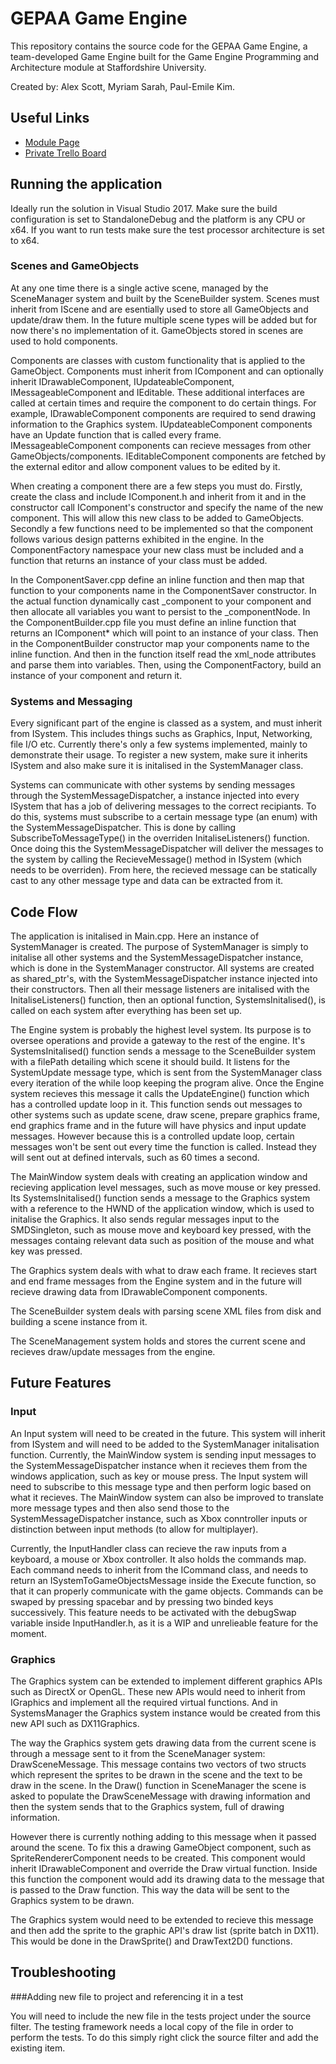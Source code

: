 # GEPAA Game Engine #

This repository contains the source code for the GEPAA Game Engine, a team-developed Game Engine built for the 
Game Engine Programming and Architecture module at Staffordshire University. 

Created by: Alex Scott, Myriam Sarah, Paul-Emile Kim.

## Useful Links ##

* [Module Page](http://www.staffs.ac.uk/current/student/modules/showmodule.php?code=COSE70635)
* [Private Trello Board](https://trello.com/b/jZPgM3R2/gepaa-group-1)

## Running the application ##
Ideally run the solution in Visual Studio 2017. Make sure the build configuration is set to StandaloneDebug
and the platform is any CPU or x64. If you want to run tests make sure the test processor architecture is
set to x64.

### Scenes and GameObjects ###
At any one time there is a single active scene, managed by the SceneManager system and built by the 
SceneBuilder system. Scenes must inherit from IScene and are esentially used to store all GameObjects 
and update/draw them. In the future multiple scene types will be added but for now there's no implementation
of it. GameObjects stored in scenes are used to hold components. 

Components are classes with custom functionality that is applied to the GameObject. Components must inherit 
from IComponent and can optionally inherit IDrawableComponent, IUpdateableComponent, IMessageableComponent
and IEditable. These additional interfaces are called at certain times and require the component to do certain things. 
For example, IDrawableComponent components are required to send drawing information to the Graphics system. 
IUpdateableComponent components have an Update function  that is called every frame. 
IMessageableComponent components can recieve messages from other GameObjects/components. IEditableComponent
components are fetched by the external editor and allow component values to be edited by it.

When creating a component there are a few steps you must do. Firstly, create the class and
include IComponent.h and inherit from it and in the constructor call IComponent's constructor
and specify the name of the new component. This will allow this new class to be added to GameObjects.
Secondly a few functions need to be implemented so that the component follows various design
patterns exhibited in the engine. In the ComponentFactory namespace your new class must be included
and a function that returns an instance of your class must be added. 

In the ComponentSaver.cpp define an inline function and then map that function to your components
name in the ComponentSaver constructor. In the actual function dynamically cast _component to your
component and then allocate all variables you want to persist to the _componentNode.
In the ComponentBuilder.cpp file you must define an inline function that returns an IComponent* which will point to an instance
of your class. Then in the ComponentBuilder constructor map your components name to the inline function.
And then in the function itself read the xml_node attributes and parse them into variables. Then,
using the ComponentFactory, build an instance of your component and return it.

### Systems and Messaging ###
Every significant part of the engine is classed as a system, and must inherit from ISystem. 
This includes things suchs as Graphics, Input, Networking, file I/O etc. Currently there's only a 
few systems implemented, mainly to demonstrate their usage. To register a new system, make sure it 
inherits ISystem and also make sure it is initalised in the SystemManager class. 

Systems can communicate with other systems by sending messages through the SystemMessageDispatcher, a 
instance injected into every ISystem that has a job of delivering messages to the correct recipiants. 
To do this, systems must subscribe to a certain message type (an enum) with the SystemMessageDispatcher. 
This is done by calling SubscribeToMessageType() in the overriden InitaliseListeners() function.
Once doing this the SystemMessageDispatcher will deliver the messages to the system by calling the RecieveMessage() 
method in ISystem (which needs to be overriden). From here, the recieved message can be statically cast 
to any other message type and data can be extracted from it.

## Code Flow ##
The application is initalised in Main.cpp. Here an instance of SystemManager is created. The purpose
of SystemManager is simply to initalise all other systems and the SystemMessageDispatcher instance, 
which is done in the SystemManager constructor. All systems are created as shared_ptr's, with the 
SystemMessageDispatcher instance injected into their constructors. Then all their message listeners 
are initalised with the InitaliseListeners() function, then an optional function, SystemsInitalised(), 
is called on each system after everything has been set up. 

The Engine system is probably the highest level system. Its purpose is to oversee operations
and provide a gateway to the rest of the engine. It's SystemsInitalised() function sends a message to
the SceneBuilder system with a filePath detailing which scene it should build. It listens for the
SystemUpdate message type, which is sent from the SystemManager class every iteration of the while loop
keeping the program alive. Once the Engine system recieves this message it calls the UpdateEngine() 
function which has a controlled update loop in it. This function sends out messages to other systems
such as update scene, draw scene, prepare graphics frame, end graphics frame and in the future will
have physics and input update messages. However because this is a controlled update loop, certain messages
won't be sent out every time the function is called. Instead they will sent out at defined intervals, such
as 60 times a second. 

The MainWindow system deals with creating an application window and recieving application level messages,
such as move mouse or key pressed. Its SystemsInitalised() function sends a message to the Graphics
system with a reference to the HWND of the application window, which is used to initalise the Graphics. 
It also sends regular messages input to the SMDSingleton, such as mouse move and keyboard key pressed, with
the messages containg relevant data such as position of the mouse and what key was pressed.

The Graphics system deals with what to draw each frame. It recieves start and end frame messages from
the Engine system and in the future will recieve drawing data from IDrawableComponent components.

The SceneBuilder system deals with parsing scene XML files from disk and building a scene instance from it.

The SceneManagement system holds and stores the current scene and recieves draw/update messages from the engine.

## Future Features ##
### Input ###
An Input system will need to be created in the future. This system will inherit from ISystem and will need to
be added to the SystemManager initalisation function. Currently, the MainWindow system is sending input messages
to the SystemMessageDispatcher instance when it recieves them from the windows application, 
such as key or mouse press. The Input system will need to subscribe to this message type and then 
perform logic based on what it recieves. The MainWindow system can also be improved to translate 
more message types and then also send those to the SystemMessageDispatcher instance, such as Xbox conntroller 
inputs or distinction between input methods (to allow for multiplayer).

Currently, the InputHandler class can recieve the raw inputs from a keyboard, a mouse or Xbox controller. It also holds the commands map. 
Each command needs to inherit from the ICommand class, and needs to return an ISystemToGameObjectsMessage inside the Execute function, so
that it can properly communicate with the game objects.
Commands can be swaped by pressing spacebar and by pressing two binded keys successively. This feature needs to be activated with the debugSwap
variable inside InputHandler.h, as it is a WIP and unrelieable feature for the moment.

### Graphics ###
The Graphics system can be extended to implement different graphics APIs such as DirectX or OpenGL. These new
APIs would need to inherit from IGraphics and implement all the required virtual functions. And in SystemsManager
the Graphics system instance would be created from this new API such as DX11Graphics.

The way the Graphics system gets drawing data from the current scene is through a message sent to it
from the SceneManager system: DrawSceneMessage. This message contains two vectors of two structs
which represent the sprites to be drawn in the scene and the text to be draw in the scene. In the Draw()
function in SceneManager the scene is asked to populate the DrawSceneMessage with drawing information and then
the system sends that to the Graphics system, full of drawing information.

However there is currently nothing adding to this message when it passed around the scene. To fix this a drawing
GameObject component, such as SpriteRendererComponent needs to be created. This component would inherit 
IDrawableComponent and override the Draw virtual function. Inside this function the component would add
its drawing data to the message that is passed to the Draw function. This way the data will be sent to 
the Graphics system to be drawn.

The Graphics system would need to be extended to recieve this message and then add the sprite to the 
graphic API's draw list (sprite batch in DX11). This would be done in the DrawSprite() and DrawText2D() functions.

## Troubleshooting ##

###Adding new file to project and referencing it in a test

You will need to include the new file in the tests project under the source filter. The testing 
framework needs a local copy of the file in order to perform the tests. To do this simply right
click the source filter and add the existing item.